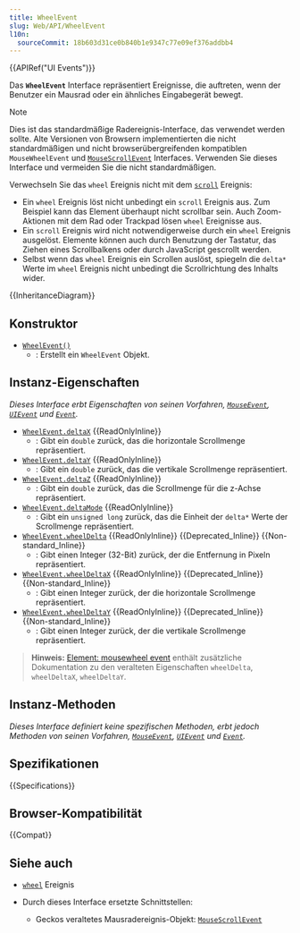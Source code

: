 ```yaml
---
title: WheelEvent
slug: Web/API/WheelEvent
l10n:
  sourceCommit: 18b603d31ce0b840b1e9347c77e09ef376addbb4
---
```


{{APIRef("UI Events")}}

Das **`WheelEvent`** Interface repräsentiert Ereignisse, die auftreten, wenn der Benutzer ein Mausrad oder ein ähnliches Eingabegerät bewegt.

> [!NOTE]
> Dies ist das standardmäßige Radereignis-Interface, das verwendet werden sollte. Alte Versionen von Browsern implementierten die nicht standardmäßigen und nicht browserübergreifenden kompatiblen `MouseWheelEvent` und [`MouseScrollEvent`](/de/docs/Web/API/MouseScrollEvent) Interfaces. Verwenden Sie dieses Interface und vermeiden Sie die nicht standardmäßigen.

Verwechseln Sie das `wheel` Ereignis nicht mit dem [`scroll`](/de/docs/Web/API/Element/scroll_event) Ereignis:

- Ein `wheel` Ereignis löst nicht unbedingt ein `scroll` Ereignis aus. Zum Beispiel kann das Element überhaupt nicht scrollbar sein. Auch Zoom-Aktionen mit dem Rad oder Trackpad lösen `wheel` Ereignisse aus.
- Ein `scroll` Ereignis wird nicht notwendigerweise durch ein `wheel` Ereignis ausgelöst. Elemente können auch durch Benutzung der Tastatur, das Ziehen eines Scrollbalkens oder durch JavaScript gescrollt werden.
- Selbst wenn das `wheel` Ereignis ein Scrollen auslöst, spiegeln die `delta*` Werte im `wheel` Ereignis nicht unbedingt die Scrollrichtung des Inhalts wider.

{{InheritanceDiagram}}

## Konstruktor

- [`WheelEvent()`](/de/docs/Web/API/WheelEvent/WheelEvent)
  - : Erstellt ein `WheelEvent` Objekt.

## Instanz-Eigenschaften

_Dieses Interface erbt Eigenschaften von seinen Vorfahren, [`MouseEvent`](/de/docs/Web/API/MouseEvent), [`UIEvent`](/de/docs/Web/API/UIEvent) und [`Event`](/de/docs/Web/API/Event)._

- [`WheelEvent.deltaX`](/de/docs/Web/API/WheelEvent/deltaX) {{ReadOnlyInline}}
  - : Gibt ein `double` zurück, das die horizontale Scrollmenge repräsentiert.
- [`WheelEvent.deltaY`](/de/docs/Web/API/WheelEvent/deltaY) {{ReadOnlyInline}}
  - : Gibt ein `double` zurück, das die vertikale Scrollmenge repräsentiert.
- [`WheelEvent.deltaZ`](/de/docs/Web/API/WheelEvent/deltaZ) {{ReadOnlyInline}}
  - : Gibt ein `double` zurück, das die Scrollmenge für die z-Achse repräsentiert.
- [`WheelEvent.deltaMode`](/de/docs/Web/API/WheelEvent/deltaMode) {{ReadOnlyInline}}
  - : Gibt ein `unsigned long` zurück, das die Einheit der `delta*` Werte der Scrollmenge repräsentiert.
- [`WheelEvent.wheelDelta`](/de/docs/Web/API/WheelEvent/wheelDelta) {{ReadOnlyInline}} {{Deprecated_Inline}} {{Non-standard_Inline}}
  - : Gibt einen Integer (32-Bit) zurück, der die Entfernung in Pixeln repräsentiert.
- [`WheelEvent.wheelDeltaX`](/de/docs/Web/API/WheelEvent/wheelDeltaX) {{ReadOnlyInline}} {{Deprecated_Inline}} {{Non-standard_Inline}}
  - : Gibt einen Integer zurück, der die horizontale Scrollmenge repräsentiert.
- [`WheelEvent.wheelDeltaY`](/de/docs/Web/API/WheelEvent/wheelDeltaY) {{ReadOnlyInline}} {{Deprecated_Inline}} {{Non-standard_Inline}}
  - : Gibt einen Integer zurück, der die vertikale Scrollmenge repräsentiert.

> **Hinweis:** [Element: mousewheel event](/de/docs/Web/API/Element/mousewheel_event) enthält zusätzliche Dokumentation zu den veralteten Eigenschaften `wheelDelta`, `wheelDeltaX`, `wheelDeltaY`.

## Instanz-Methoden

_Dieses Interface definiert keine spezifischen Methoden, erbt jedoch Methoden von seinen Vorfahren, [`MouseEvent`](/de/docs/Web/API/MouseEvent), [`UIEvent`](/de/docs/Web/API/UIEvent) und [`Event`](/de/docs/Web/API/Event)._

## Spezifikationen

{{Specifications}}

## Browser-Kompatibilität

{{Compat}}

## Siehe auch

- [`wheel`](/de/docs/Web/API/Element/wheel_event) Ereignis
- Durch dieses Interface ersetzte Schnittstellen:

  - Geckos veraltetes Mausradereignis-Objekt: [`MouseScrollEvent`](/de/docs/Web/API/MouseScrollEvent)
